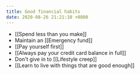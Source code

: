 ```yaml
---
title: Good financial habits
date: 2020-08-26 21:21:10 +0800
---
```


- [[Spend less than you make]]
- Maintain an [[Emergency fund]]
- [[Pay yourself first]]
- [[Always pay your credit card balance in full]]
- Don't give in to [[Lifestyle creep]]
- [[Learn to live with things that are good enough]]
